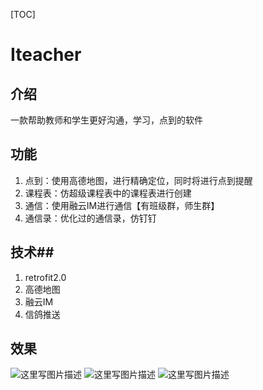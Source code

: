 [TOC]

Iteacher
==
## 介绍 ##

 一款帮助教师和学生更好沟通，学习，点到的软件
 
 

功能
--

 1. 点到：使用高德地图，进行精确定位，同时将进行点到提醒
 2. 课程表：仿超级课程表中的课程表进行创建
 3. 通信：使用融云IM进行通信【有班级群，师生群】
 4. 通信录：优化过的通信录，仿钉钉
 

## 技术##

 1. retrofit2.0
 2. 高德地图
 3. 融云IM
 4. 信鸽推送

## 效果 ##
![这里写图片描述](http://img.blog.csdn.net/20161116181831361)
![这里写图片描述](http://img.blog.csdn.net/20161116181841642)
![这里写图片描述](http://img.blog.csdn.net/20161116181854388)
